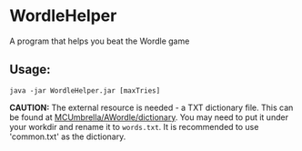 # WordleHelper
 A program that helps you beat the Wordle game
## Usage:
```shell
java -jar WordleHelper.jar [maxTries]
```
**CAUTION:** The external resource is needed - a TXT dictionary file.
This can be found at [MCUmbrella/AWordle/dictionary](https://github.com/MCUmbrella/AWordle/tree/main/dictionary).
You may need to put it under your workdir and rename it to `words.txt`.
It is recommended to use 'common.txt' as the dictionary.
